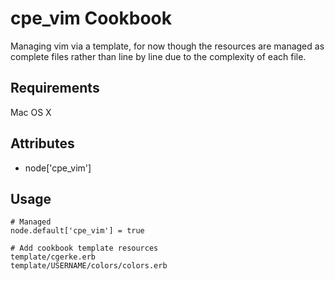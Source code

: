 cpe_vim Cookbook
=========================
Managing vim via a template, for now though the resources are managed as
complete files rather than line by line due to the complexity of each file.

Requirements
------------
Mac OS X

Attributes
----------
* node['cpe_vim']

Usage
-----
    # Managed
    node.default['cpe_vim'] = true

    # Add cookbook template resources
    template/cgerke.erb
    template/USERNAME/colors/colors.erb
